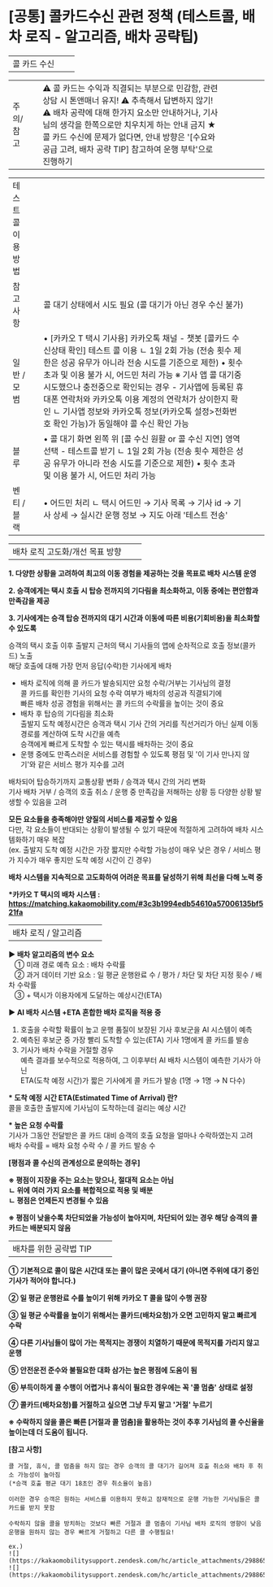 # [공통] 콜카드수신 관련 정책 (테스트콜, 배차 로직 - 알고리즘, 배차 공략팁)

|  |  |  |
| --- | --- | --- |
| 콜 카드 수신 | | |

|  |  |  |  |  |  |  |  |
| --- | --- | --- | --- | --- | --- | --- | --- |
| 주의/참고 | | ⚠ 콜 카드는 수익과 직결되는 부분으로 민감함, 관련 상담 시 톤앤매너 유지! ⚠ 추측해서 답변하지 않기! ⚠ 배차 공략에 대해 한가지 요소만 안내하거나, 기사님의 생각을 한쪽으로만 치우치게 하는 안내 금지  ★ 콜 카드 수신에 문제가 없다면, 안내 방향은 '[수요와 공급 고려, 배차 공략 TIP] 참고하여 운행 부탁'으로 진행하기 | | | | | |

|  |  |  |  |  |
| --- | --- | --- | --- | --- |
| 테스트 콜 이용방법 | | |  |  |
| 참고사항 | | 콜 대기 상태에서 시도 필요 (콜 대기가 아닌 경우 수신 불가) | | |
| 일반 / 모범 | | • [카카오 T 택시 기사용] 카카오톡 채널 - 챗봇 [콜카드 수신상태 확인] 테스트 콜 이용 ㄴ 1일 2회 가능 (전송 횟수 제한은 성공 유무가 아니라 전송 시도를 기준으로 제한)  • 횟수 초과 및 이용 불가 시, 어드민 처리 가능  ※ 기사 앱 콜 대기중 시도했으나 충전중으로 확인되는 경우 - 기사앱에 등록된 휴대폰 연락처와 카카오톡 이용 계정의 연락처가 상이한지 확인 ㄴ 기사앱 정보와 카카오톡 정보(카카오톡 설정>전화번호 확인 가능)가 동일해야 콜 수신 확인 가능 | | |
| 블루 | | • 콜 대기 화면 왼쪽 위 [콜 수신 원활 or 콜 수신 지연] 영역 선택 - 테스트콜 받기 ㄴ 1일 2회 가능 (전송 횟수 제한은 성공 유무가 아니라 전송 시도를 기준으로 제한)  • 횟수 초과 및 이용 불가 시, 어드민 처리 가능 | | |
| 벤티 / 블랙 | | • 어드민 처리 ㄴ 택시 어드민 → 기사 목록 → 기사 id → 기사 상세 → 실시간 운행 정보 → 지도 아래 '테스트 전송' | | |

|  |  |  |
| --- | --- | --- |
| 배차 로직 고도화/개선 목표 방향 | | |

**1. 다양한 상황을 고려하여 최고의 이동 경험을 제공하는 것을 목표로 배차 시스템 운영**

**2. 승객에게는 택시 호출 시 탑승 전까지의 기다림을 최소화하고, 이동 중에는 편안함과 만족감을 제공**

**3. 기사에게는 승객 탑승 전까지의 대기 시간과 이동에 따른 비용(기회비용)을 최소화할 수 있도록**

승객의 택시 호출 이후 출발지 근처의 택시 기사들의 앱에 순차적으로 호출 정보(콜카드) 노출  
해당 호출에 대해 가장 먼저 응답(수락)한 기사에게 배차

* 배차 로직에 의해 콜 카드가 발송되지만 요청 수락/거부는 기사님의 결정  
  콜 카드를 확인한 기사의 요청 수락 여부가 배차의 성공과 직결되기에  
  빠른 배차 성공 경험을 위해서는 콜 카드의 수락률을 높이는 것이 중요
* 배차 후 탑승의 기다림을 최소화  
  출발지 도착 예정시간은 승객과 택시 기사 간의 거리를 직선거리가 아닌 실제 이동 경로를 계산하여 도착 시간을 예측  
  승객에게 빠르게 도착할 수 있는 택시를 배차하는 것이 중요
* 운행 중에도 만족스러운 서비스를 경험할 수 있도록 평점 및 '이 기사 만나지 않기'와 같은 서비스 평가 지수를 고려

배차되어 탑승하기까지 교통상황 변화 / 승객과 택시 간의 거리 변화  
기사 배차 거부 / 승객의 호출 취소 / 운행 중 만족감을 저해하는 상황 등 다양한 상황 발생할 수 있음을 고려

**모든 요소들을 충족해야만 양질의 서비스를 제공할 수 있음**   
다만, 각 요소들이 반대되는 상황이 발생될 수 있기 때문에 적절하게 고려하여 배차 시스템화하기 매우 복잡  
(ex. 출발지 도착 예정 시간은 가장 짧지만 수락할 가능성이 매우 낮은 경우 / 서비스 평가 지수가 매우 좋지만 도착 예정 시간이 긴 경우)

**배차 시스템을 지속적으로 고도화하여 어려운 목표를 달성하기 위해 최선을 다해 노력 중**

**\*카카오 T 택시의 배차 시스템 : <https://matching.kakaomobility.com/#3c3b1994edb54610a57006135bf521fa>**

|  |  |  |
| --- | --- | --- |
| 배차 로직 / 알고리즘 | | |

**▶ 배차 알고리즘의 변수 요소**   
   ① 미래 경로 예측 요소 : 배차 수락률  
   ② 과거 데이터 기반 요소 : 일 평균 운행완료 수 / 평가 / 차단 및 차단 지정 횟수 / 배차 수락률  
   ③ + 택시가 이용자에게 도달하는 예상시간(ETA)

**▶ AI 배차 시스템 +ETA 혼합한 배차 로직을 적용 중**

1. 호출을 수락할 확률이 높고 운행 품질이 보장된 기사 후보군을 AI 시스템이 예측
2. 예측된 후보군 중 가장 빨리 도착할 수 있는(ETA) 기사 1명에게 콜 카드를 발송
3. 기사가 배차 수락을 거절할 경우  
   예측 결과를 보수적으로 적용하여, 그 이후부터 AI 배차 시스템이 예측한 기사가 아닌  
   ETA(도착 예정 시간)가 짧은 기사에게 콜 카드가 발송 (1명 → 1명 → N 다수)

**\* 도착 예정 시간 ETA(Estimated Time of Arrival) 란?**   
콜을 호출한 출발지에 기사님이 도착하는데 걸리는 예상 시간

**\* 높은 요청 수락률**   
기사가 그동안 전달받은 콜 카드 대비 승객의 호출 요청을 얼마나 수락하였는지 고려   
배차 수락률 = 배차 요청 수락 수 / 콜 카드 발송 수

**[평점과 콜 수신의 관계성으로 문의하는 경우]**

**※ 평점이 지장을 주는 요소는 맞으나, 절대적 요소는 아님**  
**ㄴ 위에 여러 가지 요소를 복합적으로 적용 및 배분**  
**ㄴ 평점은 언제든지 변경될 수 있음**

**※ 평점이 낮을수록 차단되었을 가능성이 높아지며, 차단되어 있는 경우 해당 승객의 콜 카드는 배분되지 않음**

|  |  |  |
| --- | --- | --- |
| 배차를 위한 공략법 TIP | | |

**① 기본적으로 콜이 많은 시간대 또는 콜이 많은 곳에서 대기 (아니면 주위에 대기 중인 기사가 적어야 합니다.)**

**② 일 평균 운행완료 수를 높이기 위해 카카오 T 콜을 많이 수행 권장**

**③ 일 평균 수락률을 높이기 위해서는 콜카드(배차요청)가 오면 고민하지 말고 빠르게 수락**

**④ 다른 기사님들이 많이 가는 목적지는 경쟁이 치열하기 때문에 목적지를 가리지 않고 운행**

**⑤ 안전운전 준수와 불필요한 대화 삼가는 높은 평점에 도움이 됨**

**⑥ 부득이하게 콜 수행이 어렵거나 휴식이 필요한 경우에는 꼭 '콜 멈춤' 상태로 설정**

**⑦ 콜카드(배차요청)를 거절하고 싶으면 그냥 두지 말고 '거절' 누르기**

**※ 수락하지 않을 콜은 빠른 [거절과 콜 멈춤]을 활용하는 것이 추후 기사님의 콜 수신율을 높이는데 더 도움이 됩니다.**

**[참고 사항]**

```
콜 거절, 휴식, 콜 멈춤을 하지 않는 경우 승객의 콜 대기가 길어져 호출 취소와 배차 후 취소 가능성이 높아짐   
(*승객 호출 평균 대기 18초인 경우 취소율이 높음)  
  
이러한 경우 승객은 원하는 서비스를 이용하지 못하고 잠재적으로 운행 가능한 기사님들은 콜 카드를 받지 못함  
  
수락하지 않을 콜을 방치하는 것보다 빠른 거절과 콜 멈춤이 기사님 배차 로직의 영향이 낮음  
운행을 원하지 않는 경우 빠르게 거절하고 다른 콜 수행필요!  
  
ex.)  
![](https://kakaomobilitysupport.zendesk.com/hc/article_attachments/29886592326937)  
![](https://kakaomobilitysupport.zendesk.com/hc/article_attachments/29886592358041)
```